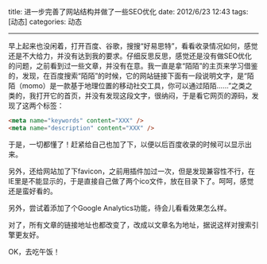 title: 进一步完善了网站结构并做了一些SEO优化
date: 2012/6/23 12:43
tags: [动态]
categories: 动态

---

早上起来也没闲着，打开百度、谷歌，搜搜“好易思特”，看看收录情况如何，感觉还是不大给力，并没有达到我的要求。仔细反思反思，感觉还是没有做SEO优化的问题，之前看到过一些文章，并没有在意。我一直是拿“陌陌”的主页来学习借鉴的，发现，在百度搜索“陌陌”的时候，它的网站链接下面有一段说明文字，是“陌陌（momo）是一款基于地理位置的移动社交工具，你可以通过陌陌……”之类之类的，我打开它的首页，并没有发现这段文字，很纳闷，于是看它网页的源码，发现了这两个标签：

```html
<meta name="keywords" content="XXX" />
<meta name="description" content="XXX" />
```

于是，一切都懂了！赶紧给自己也加了下，以便以后百度收录的时候可以显示出来。

另外，还给网站加了下favicon，之前用插件加过一次，但是发现兼容性不行，在IE里是不能显示的，于是直接自己做了两个ico文件，放在目录下了。呵呵，感觉还是蛮好看的。

另外，尝试着添加了个Google Analytics功能，待会儿看看效果怎么样。

对了，所有文章的链接地址也都改变了，改成以文章名为地址，据说这样对搜索引擎更友好。

OK，去吃午饭！